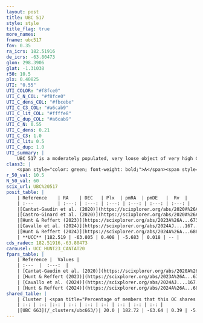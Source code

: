 ```yaml
---
layout: post
title: UBC 517
style: style
title_flag: true
more_names: 
fname: ubc517
fov: 0.35
ra_icrs: 182.51916
de_icrs: -63.80473
glon: 298.3906
glat: -1.31038
r50: 10.5
plx: 0.40825
UTI: "0.55"
UTI_COLOR: "#f8fce0"
UTI_C_N_COL: "#f8fce0"
UTI_C_dens_COL: "#fbcebe"
UTI_C_C3_COL: "#a6cab9"
UTI_C_lit_COL: "#ffffe8"
UTI_C_dup_COL: "#a6cab9"
UTI_C_N: 0.55
UTI_C_dens: 0.21
UTI_C_C3: 1.0
UTI_C_lit: 0.5
UTI_C_dup: 1.0
UTI_summary: |
    UBC 517 is a moderately populated, very loose object of very high C3 quality. It is moderately studied in the literature.<br><br>This object shares a small percentage of members with at least one entry reported in the same catalogue.
class3: |
    <span style="color: green; font-weight: bold;">A</span><span style="color: green; font-weight: bold;">A</span>
r_50_val: 10.5
N_50_val: 60
scix_url: UBC%20517
posit_table: |
    | Reference    | RA    | DEC   | Plx  | pmRA  | pmDE   |  Rv  |
    | :---         | :---: | :---: | :---: | :---: | :---: | :---: |
    |[Cantat-Gaudin et al. (2020)](https://scixplorer.org/abs/2020A%26A...640A...1C) | 182.482 | -63.791 | 0.392 | -5.685 | 0.008 | -- |
    |[Castro-Ginard et al. (2020)](https://scixplorer.org/abs/2020A%26A...635A..45C) | 182.473 | -63.784 | 0.393 | -5.696 | -0.001 | -- |
    |[Hunt & Reffert (2023)](https://scixplorer.org/abs/2023A%26A...673A.114H) | 182.464 | -63.966 | 0.406 | -5.685 | 0.05 | -1.017 |
    |[Cavallo et al. (2024)](https://scixplorer.org/abs/2024AJ....167...12C) | 182.652 | -63.598 | 0.408 | -- | -- | -- |
    |[Hunt & Reffert (2024)](https://scixplorer.org/abs/2024A%26A...686A..42H) | 182.464 | -63.966 | 0.406 | -5.685 | 0.05 | -1.017 |
    | **UCC** |182.519 | -63.805 | 0.408 | -5.683 | 0.018 | -- | 
cds_radec: 182.51916,-63.80473
carousel: UCC_HUNT23_CANTAT20
fpars_table: |
    | Reference |  Values |
    | :---  |  :---:  |
    | [Cantat-Gaudin et al. (2020)](https://scixplorer.org/abs/2020A%26A...640A...1C) | `AVNN=0.77, DMNN=11.85, AgeNN=7.35` |
    | [Hunt & Reffert (2023)](https://scixplorer.org/abs/2023A%26A...673A.114H) | `AV50=0.739, diffAV50=1.824, MOD50=11.681, logAge50=7.552` |
    | [Cavallo et al. (2024)](https://scixplorer.org/abs/2024AJ....167...12C) | `AV50=1.11, dMod50=11.49, logAge50=7.33, [Fe/H]50=-0.4` |
    | [Hunt & Reffert (2024)](https://scixplorer.org/abs/2024A%26A...686A..42H) | `MassJ=292.716` |
shared_table: |
    | Cluster | <span title="Percentage of members that this OC shares with the ones listed">%</span>   | RA   | DEC   | Plx   | pmRA  | pmDE  | Rv | UTI |
    | :-: | :-: |:-: | :-: | :-: | :-: | :-: | :-: | :-: |
    |[UBC 663](/_clusters/ubc663/)| 20.0 | 182.72 | -63.64 | 0.39 | -5.71 | -0.03 | -- |0.27 |
---
```

